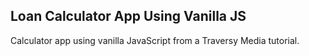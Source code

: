 ## Loan Calculator App Using Vanilla JS
Calculator app using vanilla JavaScript from a Traversy Media tutorial.